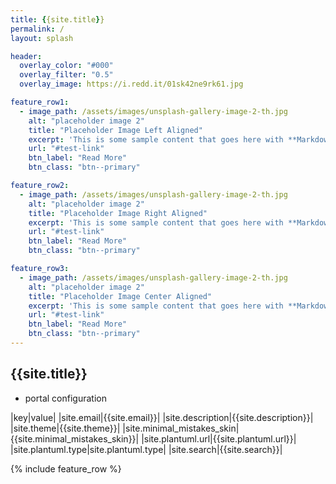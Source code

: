 ```yaml
---
title: {{site.title}}
permalink: /
layout: splash

header:
  overlay_color: "#000"
  overlay_filter: "0.5"
  overlay_image: https://i.redd.it/01sk42ne9rk61.jpg

feature_row1:
  - image_path: /assets/images/unsplash-gallery-image-2-th.jpg
    alt: "placeholder image 2"
    title: "Placeholder Image Left Aligned"
    excerpt: 'This is some sample content that goes here with **Markdown** formatting. Left aligned with `type="left"`'
    url: "#test-link"
    btn_label: "Read More"
    btn_class: "btn--primary"

feature_row2:
  - image_path: /assets/images/unsplash-gallery-image-2-th.jpg
    alt: "placeholder image 2"
    title: "Placeholder Image Right Aligned"
    excerpt: 'This is some sample content that goes here with **Markdown** formatting. Right aligned with `type="right"`'
    url: "#test-link"
    btn_label: "Read More"
    btn_class: "btn--primary"

feature_row3:
  - image_path: /assets/images/unsplash-gallery-image-2-th.jpg
    alt: "placeholder image 2"
    title: "Placeholder Image Center Aligned"
    excerpt: 'This is some sample content that goes here with **Markdown** formatting. Centered with `type="center"`'
    url: "#test-link"
    btn_label: "Read More"
    btn_class: "btn--primary"      
---
```


## {{site.title}}

* portal configuration

|key|value|
|site.email|{{site.email}}|
|site.description|{{site.description}}|
|site.theme|{{site.theme}}|
|site.minimal_mistakes_skin|{{site.minimal_mistakes_skin}}|
|site.plantuml.url|{{site.plantuml.url}}|
|site.plantuml.type|site.plantuml.type|
|site.search|{{site.search}}|

{% include feature_row %}
